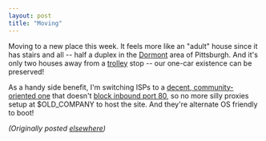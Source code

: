 ```yaml
---
layout: post
title: "Moving"
---
```




<p>Moving to a new place this week. It feels more like an "adult" house since it has stairs and all -- half a duplex in the <a href="http://www.boro.dormont.pa.us/mainpage.htm">Dormont</a> area of Pittsburgh. And it's only two houses away from a <a href="http://www.portauthority.org/ride/theT.asp">trolley</a> stop -- our one-car existence can be preserved!</p>

<p>As a handy side benefit, I'm switching ISPs to a <a href="http://www.telerama.com/">decent, community-oriented one</a> that doesn't <a href="http://www.dslreports.com/forum/remark,3281156~root=ilec,vz~mode=flat">block inbound port 80</a>, so no more silly proxies setup at $OLD_COMPANY to host the site. And they're alternate OS friendly to boot!</p>

<p>
<p><em>(Originally posted <a href="http://use.perl.org/~lachoy/journal/6382">elsewhere</a>)</em></p>


